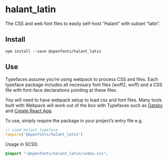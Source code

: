 
# halant_latin

The CSS and web font files to easily self-host “Halant” with subset "latin".

## Install

`npm install --save @openfonts/halant_latin`

## Use

Typefaces assume you’re using webpack to process CSS and files. Each typeface
package includes all necessary font files (woff2, woff) and a CSS file with
font-face declarations pointing at these files.

You will need to have webpack setup to load css and font files. Many tools built
with Webpack will work out of the box with Typefaces such as [Gatsby](https://github.com/gatsbyjs/gatsby)
and [Create React App](https://github.com/facebookincubator/create-react-app).

To use, simply require the package in your project’s entry file e.g.

```javascript
// Load Halant typeface
require('@openfonts/halant_latin')
```

Usage in SCSS:
```scss
@import "~@openfonts/halant_latin/index.css";
```
